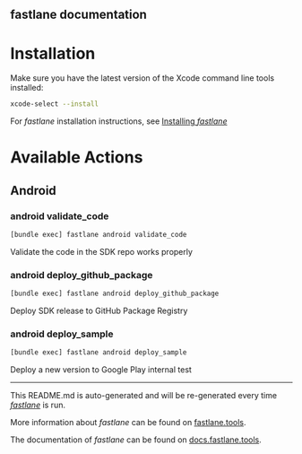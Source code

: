 fastlane documentation
----

# Installation

Make sure you have the latest version of the Xcode command line tools installed:

```sh
xcode-select --install
```

For _fastlane_ installation instructions, see [Installing _fastlane_](https://docs.fastlane.tools/#installing-fastlane)

# Available Actions

## Android

### android validate_code

```sh
[bundle exec] fastlane android validate_code
```

Validate the code in the SDK repo works properly

### android deploy_github_package

```sh
[bundle exec] fastlane android deploy_github_package
```

Deploy SDK release to GitHub Package Registry

### android deploy_sample

```sh
[bundle exec] fastlane android deploy_sample
```

Deploy a new version to Google Play internal test

----

This README.md is auto-generated and will be re-generated every time [_fastlane_](https://fastlane.tools) is run.

More information about _fastlane_ can be found on [fastlane.tools](https://fastlane.tools).

The documentation of _fastlane_ can be found on [docs.fastlane.tools](https://docs.fastlane.tools).
